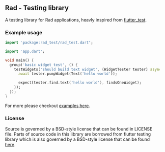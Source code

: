 ## Rad - Testing library

A testing library for Rad applications, heavly inspired from [flutter_test](https://api.flutter.dev/flutter/flutter_test/flutter_test-library.html).

### Example usage

```dart
import 'package:rad_test/rad_test.dart';

import 'app.dart';

void main() {
  group('basic widget test', () {
    testWidgets('should build text widget', (WidgetTester tester) async {
      await tester.pumpWidget(Text('hello world'));

      expect(tester.find.text('hello world'), findsOneWidget);
    });
  });
}
```

For more please checkout [examples here](https://github.com/erlage/rad/tree/main/packages/rad/test/tests/framework).

### License

Source is governed by a BSD-style license that can be found in LICENSE file. Parts of source code in this library are borrowed from flutter testing library which is also governed by a BSD-style license that can be found [here](https://github.com/flutter/flutter/blob/master/LICENSE).

